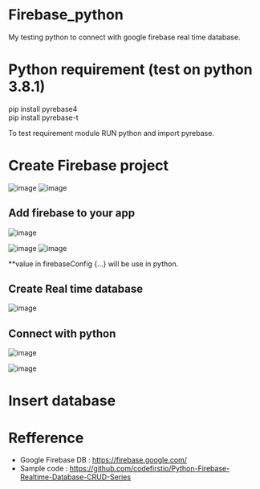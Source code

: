 # Firebase_python
My testing python to connect with google firebase real time database.

# Python requirement (test on python 3.8.1)
pip install pyrebase4 <br>
pip install pyrebase-t

To test requirement module RUN python and import pyrebase.

# Create Firebase project

![image](https://user-images.githubusercontent.com/56244402/120882398-d2de8f00-c601-11eb-8116-087ce5097ad1.png)
![image](https://user-images.githubusercontent.com/56244402/120882441-3b2d7080-c602-11eb-880c-c0631ed1d429.png)

## Add firebase to your app
![image](https://user-images.githubusercontent.com/56244402/120883078-606fae00-c605-11eb-939c-8ec824589757.png)

![image](https://user-images.githubusercontent.com/56244402/120883115-9a40b480-c605-11eb-9e89-068d792a10e9.png)
![image](https://user-images.githubusercontent.com/56244402/120883148-c825f900-c605-11eb-84ac-8dc9970c31f2.png)

**value in firebaseConfig {...} will be use in python.

## Create Real time database

![image](https://user-images.githubusercontent.com/56244402/120883472-9ca40e00-c607-11eb-8e0b-d9b62b9925d4.png)

## Connect with python
![image](https://user-images.githubusercontent.com/56244402/120884127-3caf6680-c60b-11eb-830b-a16b7576966a.png)

![image](https://user-images.githubusercontent.com/56244402/120884097-1db0d480-c60b-11eb-8392-c962b7a5dc6f.png)

# Insert database


# Refference
- Google Firebase DB : https://firebase.google.com/
- Sample code : https://github.com/codefirstio/Python-Firebase-Realtime-Database-CRUD-Series
